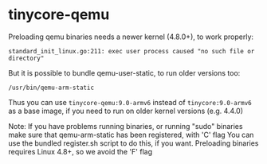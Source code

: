 # tinycore-qemu

Preloading qemu binaries needs a newer kernel (4.8.0+), to work properly:

`standard_init_linux.go:211: exec user process caused "no such file or directory"`

But it is possible to bundle qemu-user-static, to run older versions too:

`/usr/bin/qemu-arm-static`

Thus you can use `tinycore-qemu:9.0-armv6` instead of `tinycore:9.0-armv6`
as a base image, if you need to run on older kernel versions (e.g. 4.4.0)

Note: If you have problems running binaries, or running "sudo" binaries
      make sure that qemu-arm-static has been registered, with 'C' flag
      You can use the bundled register.sh script to do this, if you want.
      Preloading binaries requires Linux 4.8+, so we avoid the 'F' flag

